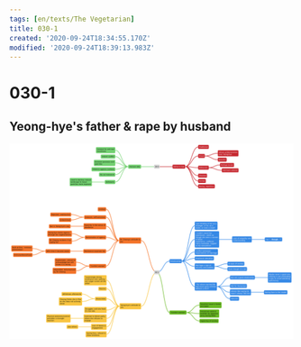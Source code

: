 ```yaml
---
tags: [en/texts/The Vegetarian]
title: 030-1
created: '2020-09-24T18:34:55.170Z'
modified: '2020-09-24T18:39:13.983Z'
---
```


# 030-1
## Yeong-hye's father & rape by husband
![pages 30-31](../maps/30-1.svg)
